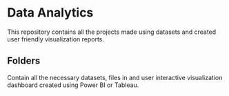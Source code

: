 # Data Analytics
This repository contains all the projects made using datasets and created user friendly visualization reports.

## Folders
Contain all the necessary datasets, files in and user interactive visualization dashboard created using Power BI or Tableau.
